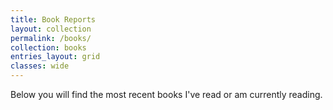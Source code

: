 ```yaml
---
title: Book Reports
layout: collection
permalink: /books/
collection: books
entries_layout: grid
classes: wide
---
```


Below you will find the most recent books I've read or am currently reading.
